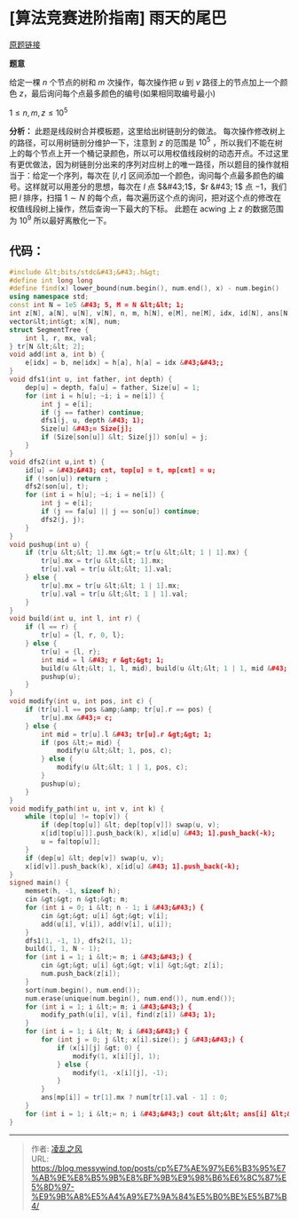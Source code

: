 # [算法竞赛进阶指南] 雨天的尾巴


[原题链接](https://www.luogu.com.cn/problem/P4556)

**题意**

给定一棵 $n$ 个节点的树和 $m$ 次操作，每次操作把 $u$ 到 $v$ 路径上的节点加上一个颜色 $z$，最后询问每个点最多颜色的编号(如果相同取编号最小)

$1 \le n,m,z \le 10^5$

**分析：**
此题是线段树合并模板题，这里给出树链剖分的做法。
每次操作修改树上的路径，可以用树链剖分维护一下，注意到 $z$ 的范围是 $10^5$ ，所以我们不能在树上的每个节点上开一个桶记录颜色，所以可以用权值线段树的动态开点。不过这里有更优做法，因为树链剖分出来的序列对应树上的唯一路径，所以题目的操作就相当于：给定一个序列，每次在 $[l,r]$ 区间添加一个颜色，询问每个点最多颜色的编号。这样就可以用差分的思想，每次在 $l$ 点 $&#43;1$，$r &#43; 1$ 点 $-1$，我们把 $l$ 排序，扫描 $1 \sim N$ 的每个点，每次遍历这个点的询问，把对这个点的修改在权值线段树上操作，然后查询一下最大的下标。
此题在 $\text{acwing}$ 上 $z$ 的数据范围为 $10^9$ 所以最好离散化一下。

## 代码：
```cpp
#include &lt;bits/stdc&#43;&#43;.h&gt;
#define int long long
#define find(x) lower_bound(num.begin(), num.end(), x) - num.begin()
using namespace std;
const int N = 1e5 &#43; 5, M = N &lt;&lt; 1;
int z[N], a[N], u[N], v[N], n, m, h[N], e[M], ne[M], idx, id[N], ans[N], mp[N], cnt, dep[N], Size[N], top[N], fa[N], son[N];
vector&lt;int&gt; x[N], num;
struct SegmentTree {
    int l, r, mx, val;
} tr[N &lt;&lt; 2];
void add(int a, int b) {
    e[idx] = b, ne[idx] = h[a], h[a] = idx &#43;&#43;;
}
void dfs1(int u, int father, int depth) {
    dep[u] = depth, fa[u] = father, Size[u] = 1;
    for (int i = h[u]; ~i; i = ne[i]) {
        int j = e[i];
        if (j == father) continue;
        dfs1(j, u, depth &#43; 1);
        Size[u] &#43;= Size[j];
        if (Size[son[u]] &lt; Size[j]) son[u] = j;
    }
}
void dfs2(int u,int t) {
    id[u] = &#43;&#43; cnt, top[u] = t, mp[cnt] = u;
    if (!son[u]) return ;
    dfs2(son[u], t);
    for (int i = h[u]; ~i; i = ne[i]) {
        int j = e[i];
        if (j == fa[u] || j == son[u]) continue;
        dfs2(j, j);
    }
}
void pushup(int u) {
    if (tr[u &lt;&lt; 1].mx &gt;= tr[u &lt;&lt; 1 | 1].mx) {
        tr[u].mx = tr[u &lt;&lt; 1].mx;
        tr[u].val = tr[u &lt;&lt; 1].val;
    } else {
        tr[u].mx = tr[u &lt;&lt; 1 | 1].mx;
        tr[u].val = tr[u &lt;&lt; 1 | 1].val;
    }
}
void build(int u, int l, int r) {
    if (l == r) {
        tr[u] = {l, r, 0, l};
    } else {
        tr[u] = {l, r};
        int mid = l &#43; r &gt;&gt; 1;
        build(u &lt;&lt; 1, l, mid), build(u &lt;&lt; 1 | 1, mid &#43; 1, r);
        pushup(u);
    }
}
void modify(int u, int pos, int c) {
    if (tr[u].l == pos &amp;&amp; tr[u].r == pos) {
        tr[u].mx &#43;= c;
    } else {
        int mid = tr[u].l &#43; tr[u].r &gt;&gt; 1;
        if (pos &lt;= mid) {
            modify(u &lt;&lt; 1, pos, c);
        } else {
            modify(u &lt;&lt; 1 | 1, pos, c);
        }
        pushup(u);
    }
}
void modify_path(int u, int v, int k) {
    while (top[u] != top[v]) {
        if (dep[top[u]] &lt; dep[top[v]]) swap(u, v);
        x[id[top[u]]].push_back(k), x[id[u] &#43; 1].push_back(-k);
        u = fa[top[u]];
    }
    if (dep[u] &lt; dep[v]) swap(u, v);
    x[id[v]].push_back(k), x[id[u] &#43; 1].push_back(-k);
}
signed main() {
    memset(h, -1, sizeof h);
    cin &gt;&gt; n &gt;&gt; m;
    for (int i = 0; i &lt; n - 1; i &#43;&#43;) {
        cin &gt;&gt; u[i] &gt;&gt; v[i];
        add(u[i], v[i]), add(v[i], u[i]);
    }
    dfs1(1, -1, 1), dfs2(1, 1);
    build(1, 1, N - 1);
    for (int i = 1; i &lt;= m; i &#43;&#43;) {
        cin &gt;&gt; u[i] &gt;&gt; v[i] &gt;&gt; z[i];
        num.push_back(z[i]);
    }
    sort(num.begin(), num.end());
    num.erase(unique(num.begin(), num.end()), num.end());
    for (int i = 1; i &lt;= m; i &#43;&#43;) {
        modify_path(u[i], v[i], find(z[i]) &#43; 1);
    }
    for (int i = 1; i &lt; N; i &#43;&#43;) {
        for (int j = 0; j &lt; x[i].size(); j &#43;&#43;) {
            if (x[i][j] &gt; 0) {
                modify(1, x[i][j], 1);
            } else {
                modify(1, -x[i][j], -1);
            }
        }
        ans[mp[i]] = tr[1].mx ? num[tr[1].val - 1] : 0;
    }
    for (int i = 1; i &lt;= n; i &#43;&#43;) cout &lt;&lt; ans[i] &lt;&lt; endl;
}
```

---

> 作者: [凌乱之风](https://github.com/messywind)  
> URL: https://blog.messywind.top/posts/cp%E7%AE%97%E6%B3%95%E7%AB%9E%E8%B5%9B%E8%BF%9B%E9%98%B6%E6%8C%87%E5%8D%97-%E9%9B%A8%E5%A4%A9%E7%9A%84%E5%B0%BE%E5%B7%B4/  

